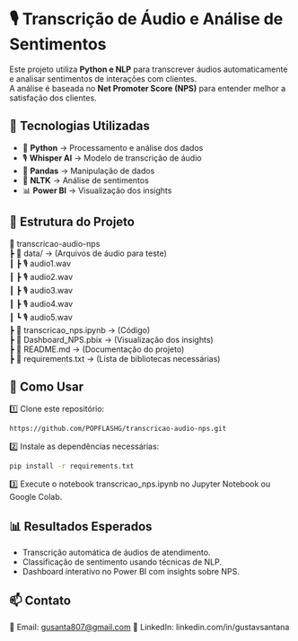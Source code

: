 # 🎙️ Transcrição de Áudio e Análise de Sentimentos

Este projeto utiliza **Python e NLP** para transcrever áudios automaticamente e analisar sentimentos de interações com clientes.  
A análise é baseada no **Net Promoter Score (NPS)** para entender melhor a satisfação dos clientes.  

## 🚀 Tecnologias Utilizadas
- 🐍 **Python** → Processamento e análise dos dados  
- 🎙️ **Whisper AI** → Modelo de transcrição de áudio  
- 📂 **Pandas** → Manipulação de dados  
- 🔎 **NLTK** → Análise de sentimentos  
- 📊 **Power BI** → Visualização dos insights  

## 📂 Estrutura do Projeto  
📁 transcricao-audio-nps  
 ┣ 📂 data/               → (Arquivos de áudio para teste)  
 ┃ ┣ 🎙️ audio1.wav  
 ┃ ┣ 🎙️ audio2.wav  
 ┃ ┣ 🎙️ audio3.wav  
 ┃ ┣ 🎙️ audio4.wav  
 ┃ ┗ 🎙️ audio5.wav  
 ┣ 📜 transcricao_nps.ipynb  → (Código)  
 ┣ 📜 Dashboard_NPS.pbix     → (Visualização dos insights)  
 ┣ 📜 README.md              → (Documentação do projeto)  
 ┣ 📜 requirements.txt       → (Lista de bibliotecas necessárias)    

## 📌 Como Usar  
1️⃣ Clone este repositório: 
```bash
https://github.com/POPFLASHG/transcricao-audio-nps.git
````
2️⃣ Instale as dependências necessárias: 
```bash
pip install -r requirements.txt
````
3️⃣ Execute o notebook transcricao_nps.ipynb no Jupyter Notebook ou Google Colab.

## 📊 Resultados Esperados
 - Transcrição automática de áudios de atendimento.
 - Classificação de sentimento usando técnicas de NLP.
 - Dashboard interativo no Power BI com insights sobre NPS.

## 📫 Contato
📧 Email: gusanta807@gmail.com 
🔗 LinkedIn: linkedin.com/in/gustavsantana
